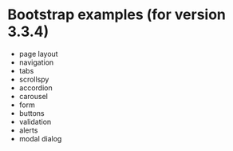 # Bootstrap examples (for version 3.3.4)

* page layout
* navigation
* tabs
* scrollspy
* accordion
* carousel
* form
* buttons
* validation
* alerts
* modal dialog
